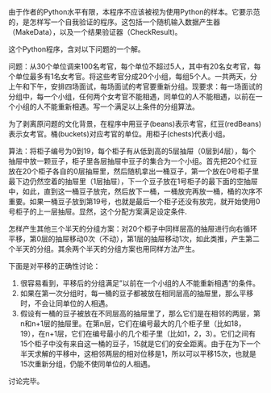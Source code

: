 由于作者的Python水平有限，本程序不应该被视为使用Python的样本。它要示范的，是怎样写一个自我验证的程序。这包括一个随机输入数据产生器（MakeData），以及一个结果验证器（CheckResult)。

这个Python程序，含对以下问题的一个解。

问题：从30个单位调来100名考官，每个单位不超过5人，其中有20名女考官，每个单位最多有1名女考官。将这些考官分成20个小组，每组5个人。一共两天，分上午和下午，安排四场面试，每场面试的考官要重新分组。现要求：每一场面试的分组中，每一个小组，任何两个女考官不能相遇，同单位的人不能相遇，以前在一个小组的人不能重新相遇。写一个满足以上条件的分组算法。

为了剥离原问题的文化背景，在程序中用豆子(beans)表示考官，红豆(redBeans)表示女考官。桶(buckets)对应考官的单位。用柜子(chests)代表小组。

算法：将柜子编号为0到19，每个柜子有从低到高的5层抽屉（0层到4层），每个抽屉中放一颗豆子，柜子里各层抽屉中豆子的集合为一个小组。首先把20个红豆放在20个柜子各自的0层抽屉里，然后随机拿出一桶豆子，第一个放在0号柜子里最下边仍然空着的抽屉里（1层抽屉），下一个豆子放在1号柜子的最下面的空抽屉中，如此，直到这一桶豆子放完，然后放下一桶，一桶放完再放一桶，桶的次序不重要。如果一桶豆子放到第19号，也就是最后一个柜子还没有放完，就开始使用0号柜子的上一层抽屉。显然，这个分配方案满足设定条件.

怎样产生其他三个半天的分组方案：对20个柜子中同样层高的抽屉进行向右循环平移，第0层的抽屉移动0次（不动），第1层的抽屉移动1次，如此类推，产生第二个半天的分组。其余两个半天的分组方案也用同样方法产生。

下面是对平移的正确性讨论：

1. 很容易看到，平移后的分组满足”以前在一个小组的人不能重新相遇“的条件。
2. 如果在第一次分组时，每一桶的豆子都被放在相同层高的抽屉里，那么平移时，不会让同单位的人相遇。
3. 假设有一桶的豆子被放在不同层高的抽屉里了，那么它们是在相邻的两层，第n和n+1层的抽屉里。在第n层，它们在编号最大的几个柜子里（比如18，19），在n+1层，它们在编号最小的几个柜子里（比如1，2，3）。它们之间有15个柜子中没有来自这一桶的豆子，15就是它们的安全距离。由于在为下一个半天求解的平移中，这相邻两层的相对位移是1，所以可以平移15次，也就是15次重新分组，仍能不使同单位的人相遇。

讨论完毕。





